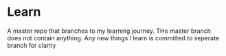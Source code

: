 # Learn
A master repo that branches to my learning journey.
THe master branch does not contain anything.
Any new things I learn is committed to seperate branch for clarity
